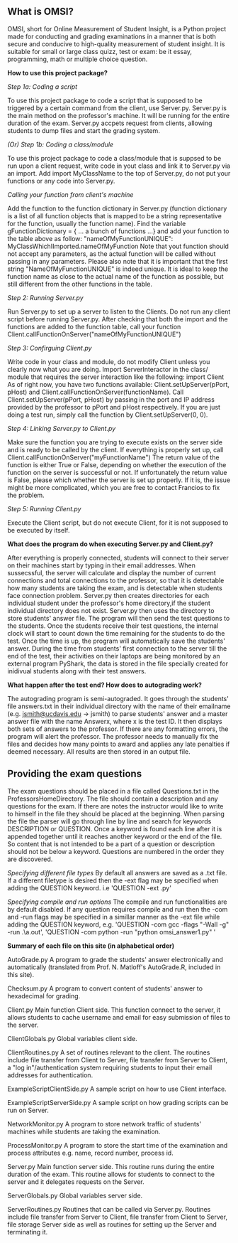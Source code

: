 
<h2>What is OMSI?</h2>

OMSI, short for Online Measurement of Student Insight, is a Python project made for conducting and grading examinations in a manner that is
both secure and conducive to high-quality measurement of student insight. It is suitable for small or large class quizz, test or exam:
be it essay, programming, math or multiple choice question.

<b>How to use this project package?</b>

<i>Step 1a: Coding a script</i>

To use this project package to code a script that is supposed to be triggered by a certain command from the client, use Server.py.
Server.py is the main method on the professor's machine. It will be running for the entire duration of the exam. Server.py accpets request
from clients, allowing students to dump files and start the grading system.

<i>(Or) Step 1b: Coding a class/module</i>

To use this project package to code a class/module that is suppsed to be run upon a client request, write code in yout class and link it
to Server.py via an import. Add
import MyClassName
to the top of Server.py, do not put your functions or any code into Server.py.

<i>Calling your function from client's machine</i>

Add the function to the function dictionary in Server.py (function dictionary is a list of all function objects that is mapped to be a
string representative for the function, usually the function name). Find the variable
gFunctionDictionary = { ... a bunch of functions ...}
and add your function to the table above as follow:
"nameOfMyFunctionUNIQUE": MyClassWhichIImported.nameOfMyFunction
Note that yout function should not accept any parameters, as the actual function will be called without passing in any parameters.
Please also note that it is important that the first string "NameOfMyFunctionUNIQUE" is indeed unique. It is ideal to keep the function
name as close to the actual name of the function as possible, but still different from the other functions in the table.

<i>Step 2: Running Server.py</i>

Run Server.py to set up a server to listen to the Clients. Do not run any client script before running Server.py. After checking that both
the import and the functions are added to the function table, call your function
Client.callFunctionOnServer("nameOfMyFunctionUNIQUE")

<i>Step 3: Confirguing Client.py</i>

Write code in your class and module, do not modify Client unless you clearly now what you are doing. Import ServerInteractor in the class/
module that requires the server interaction like the following:
import Client
As of right now, you have two functions available: Client.setUpServer(pPort, pHost) and Client.callFunctionOnServer(functionName). Call
Client.setUpServer(pPort, pHost) by passing in the port and IP address provided by the professor to pPort and pHost respectively. If you
are just doing a test run, simply call the function by Client.setUpServer(0, 0).

<i>Step 4: Linking Server.py to Client.py</i>

Make sure the function you are trying to execute exists on the server side and is ready to be called by the client. If everything is
properly set up, call
Client.callFunctionOnServer("myFunctionName")
The return value of the function is either True or False, depending on whether the execution of the function on the server is successful
or not.
If unfortunately the return value is False, please which whether the server is set up properly. If it is, the issue might be more
complicated, which you are free to contact Francios to fix the problem.

<i>Step 5: Running Client.py</i>

Execute the Client script, but do not execute Client, for it is not supposed to be executed by itself.

<b>What does the program do when executing Server.py and Client.py?</b>

After everything is properly connected, students will connect to their server on their machines start by typing in their email addresses.
When sussecssful, the server will calculate and display the number of current connections and total connections to the professor, so that
it is detectable how many students are taking the exam, and is detectable when students face connection problem. Server.py then creates
directories for each individual student under the professor's home directory,if the student individual directory does not exist. Server.py
then uses the directory to store students' answer file. The program will then send the test questions to the students. Once the students
receive their test questions, the internal clock will start to count down the time remaining for the students to do the test. Once the time
is up, the program will automatically save the students' answer. During the time from students' first connection to the server till the end
of the test, their activities on their laptops are being monitored by an external program PyShark, the data is stored in the file specially
created for inidivual students along with their test answers.

<b>What happen after the test end? How does to autograding work?</b>

The autograding program is semi-autograded. It goes through the students' file answers.txt in their individual directory with the name of
their emailname (e.g. jsmith@ucdavis.edu -> jsmith) to parse students' answer and a master answer file with the name Answerx, where x is
the test ID. It then displays both sets of answers to the professor. If there are any formatting errors, the program will alert the
professor. The professor needs to manually fix the files and decides how many points to award and applies any
late penalties if deemed necessary. All results are then stored in an output file.


<h2>Providing the exam questions</h2>

  The exam questions should be placed in a file called Questions.txt in the ProfessorsHomeDirectory. The file should contain a description and any questions for the exam. If there are notes the instructor would like to write to himself in the file they should be placed at the beginning. When parsing the file the parser will go through line by line and search for keywords DESCRIPTION or QUESTION. Once a keyword is found each line after it is appended together until it reaches another keyword or the end of the file. So content that is not intended to be a part of a question or description should not be below a keyword. Questions are numbered in the order they are discovered.
  
  <i>Specifying different file types</i>
    By default all answers are saved as a .txt file. If a different filetype is desired then the -ext flag may be specified when 
    adding the QUESTION keyword. i.e 'QUESTION -ext .py'
    
  <i>Specifying compile and run options</i>
    The compile and run functionalities are by default disabled. If any question requires compile and run then the -com and -run flags may be specified in a simillar manner as the -ext file while adding the QUESTION keyword, e.g. 'QUESTION -com gcc -flags "-Wall -g" -run .\a.out', 'QUESTION -com python -run "python omsi_answer1.py" '
    
    
<b>Summary of each file on this site (in alphabetical order)</b>

AutoGrade.py
A program to grade the students' answer electronically and automatically (translated from Prof. N. Matloff's AutoGrade.R, included in this site).

Checksum.py
A program to convert content of students' answer to hexadecimal for grading.

Client.py
Main function Client side. This function connect to the server, it allows students to cache username and email for easy submission of files to the server.

ClientGlobals.py
Global variables client side.

ClientRoutines.py
A set of routines relevant to the client. The routines include file transfer from Client to Server, file transfer from Server to Client,
a "log in"/authentication system requiring students to input their email addresses for authentication.

ExampleScriptClientSide.py
A sample script on how to use Client interface.

ExampleScriptServerSide.py
A sample script on how grading scripts can be run on Server.

NetworkMonitor.py
A program to store network traffic of students' machines while students are taking the examination.

ProcessMonitor.py
A program to store the start time of the examination and process attributes e.g. name, record number, process id.

Server.py
Main function server side. This routine runs during the entire duration of the exam. This routine allows for
students to connect to the server and it delegates requests on the Server.

ServerGlobals.py
Global variables server side.

ServerRoutines.py
Routines that can be called via Server.py. Routines include file transfer from Server to Client, file transfer from Client to Server, file storage Server side
as well as routines for setting up the Server and terminating it.
